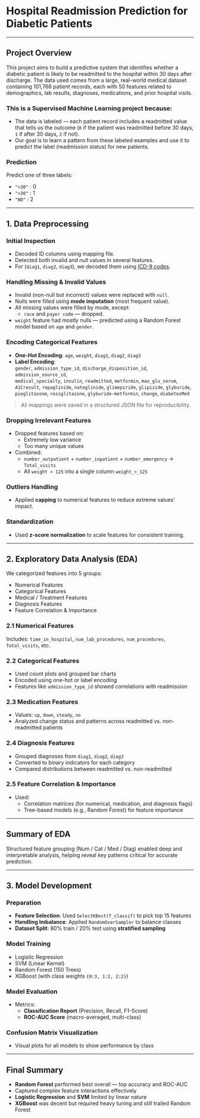 
# Hospital Readmission Prediction for Diabetic Patients

---

## Project Overview

This project aims to build a predictive system that identifies whether a diabetic patient is likely to be readmitted to the hospital within 30 days after discharge. The data used comes from a large, real-world medical dataset containing 101,766 patient records, each with 50 features related to demographics, lab results, diagnoses, medications, and prior hospital visits.

### This is a Supervised Machine Learning project because:

- The data is labeled — each patient record includes a readmitted value that tells us the outcome (`0` if the patient was readmitted before 30 days, `1` if after 30 days, `2` if not).
- Our goal is to learn a pattern from these labeled examples and use it to predict the label (readmission status) for new patients.

### Prediction

Predict one of three labels:
- `"<30"` : 0  
- `">30"` : 1  
- `"NO"`  : 2  

---

## 1. Data Preprocessing

### Initial Inspection
- Decoded ID columns using mapping file.
- Detected both invalid and null values in several features.
- For (`diag1`, `diag2`, `diag3`), we decoded them using [ICD-9 codes](https://en.wikipedia.org/wiki/List_of_ICD-9_codes).

### Handling Missing & Invalid Values
- Invalid (non-null but incorrect) values were replaced with `null`.
- Nulls were filled using **mode imputation** (most frequent value).
- All missing values were filled by mode, except:
  - `race` and `payer code` — dropped.
- `weight` feature had mostly nulls — predicted using a Random Forest model based on `age` and `gender`.

### Encoding Categorical Features

- **One-Hot Encoding**: `age`, `weight`, `diag1`, `diag2`, `diag3`
- **Label Encoding**:  
  `gender`, `admission_type_id`, `discharge_disposition_id`, `admission_source_id`,  
  `medical_specialty`, `insulin`, `readmitted`, `metformin`, `max_glu_serum`,  
  `A1Cresult`, `repaglinide`, `nateglinide`, `glimepiride`, `glipizide`, `glyburide`,  
  `pioglitazone`, `rosiglitazone`, `glyburide-metformin`, `change`, `diabetesMed`

> All mappings were saved in a structured JSON file for reproducibility.

### Dropping Irrelevant Features
- Dropped features based on:
  - Extremely low variance
  - Too many unique values
- Combined:
  - `number_outpatient` + `number_inpatient` + `number_emergency` → `Total_visits`
  - All `weight > 125` into a single column `weight_>_125`

### Outliers Handling
- Applied **capping** to numerical features to reduce extreme values' impact.

### Standardization
- Used **z-score normalization** to scale features for consistent training.

---

## 2. Exploratory Data Analysis (EDA)

We categorized features into 5 groups:
- Numerical Features
- Categorical Features
- Medical / Treatment Features
- Diagnosis Features
- Feature Correlation & Importance

### 2.1 Numerical Features
Includes: `time_in_hospital`, `num_lab_procedures`, `num_procedures`, `Total_visits`, etc.

### 2.2 Categorical Features
- Used count plots and grouped bar charts
- Encoded using one-hot or label encoding
- Features like `admission_type_id` showed correlations with readmission

### 2.3 Medication Features
- Values: `up`, `down`, `steady`, `no`
- Analyzed change status and patterns across readmitted vs. non-readmitted patients

### 2.4 Diagnosis Features
- Grouped diagnoses from `diag1`, `diag2`, `diag3`
- Converted to binary indicators for each category
- Compared distributions between readmitted vs. non-readmitted

### 2.5 Feature Correlation & Importance
- Used:
  - Correlation matrices (for numerical, medication, and diagnosis flags)
  - Tree-based models (e.g., Random Forest) for feature importance

---

## Summary of EDA

Structured feature grouping (Num / Cat / Med / Diag) enabled deep and interpretable analysis, helping reveal key patterns critical for accurate prediction.

---

## 3. Model Development

### Preparation
- **Feature Selection**: Used `SelectKBest(f_classif)` to pick top 15 features
- **Handling Imbalance**: Applied `RandomOverSampler` to balance classes
- **Dataset Split**: 80% train / 20% test using **stratified sampling**

### Model Training
- Logistic Regression
- SVM (Linear Kernel)
- Random Forest (150 Trees)
- XGBoost (with class weights `{0:3, 1:2, 2:2}`)

### Model Evaluation
- Metrics:
  - **Classification Report** (Precision, Recall, F1-Score)
  - **ROC-AUC Score** (macro-averaged, multi-class)

### Confusion Matrix Visualization
- Visual plots for all models to show performance by class

---

## Final Summary

- **Random Forest** performed best overall — top accuracy and ROC-AUC
- Captured complex feature interactions effectively
- **Logistic Regression** and **SVM** limited by linear nature
- **XGBoost** was decent but required heavy tuning and still trailed Random Forest
